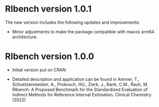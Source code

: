 # RIbench version 1.0.1 

The new version includes the following updates and improvements: 

* Minor adjustments to make the package compatible with macos arm64 architecture. 


# RIbench version 1.0.0 

* Initial version put on CRAN 

* Detailed description and application can be found in Ammer, T.,
  Schuetzenmeister, A., Prokosch, HU.,  Zierk, J., Rank, C.M., Rauh, M. RIbench: 
  A Proposed Benchmark for the Standardized Evaluation of Indirect 
  Methods for Reference Interval Estimation. Clinical Chemistry (2022) 
  